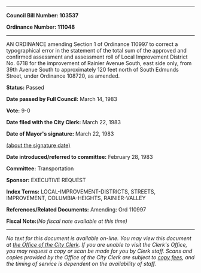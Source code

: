 

********

**Council Bill Number: 103537**
   
**Ordinance Number: 111048**
********

 AN ORDINANCE amending Section 1 of Ordinance 110997 to correct a typographical error in the statement of the total sum of the approved and confirmed assessment and assessment roll of Local Improvement District No. 6718 for the improvement of Rainier Avenue South, east side only, from 39th Avenue South to approximately 120 feet north of South Edmunds Street, under Ordinance 108720, as amended.

**Status:** Passed
   
**Date passed by Full Council:** March 14, 1983
   
**Vote:** 9-0
   
**Date filed with the City Clerk:** March 22, 1983
   
**Date of Mayor's signature:** March 22, 1983
   
[(about the signature date)](/~public/approvaldate.htm)
   
   
   
**Date introduced/referred to committee:** February 28, 1983
   
**Committee:** Transportation
   
**Sponsor:** EXECUTIVE REQUEST
   
   
**Index Terms:** LOCAL-IMPROVEMENT-DISTRICTS, STREETS, IMPROVEMENT, COLUMBIA-HEIGHTS, RAINIER-VALLEY

**References/Related Documents:** Amending: Ord 110997

**Fiscal Note:**_(No fiscal note available at this time)_
********

_No text for this document is available on-line. You may view this document at [the Office of the City Clerk](http://www.seattle.gov/leg/clerk/contactUs.htm). If you are unable to visit the Clerk's Office, you may request a copy or scan be made for you by Clerk staff. Scans and copies provided by the Office of the City Clerk are subject to [copy fees](http://clerk.seattle.gov/~public/clerkfees.htm), and the timing of service is dependent on the availability of staff._

